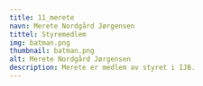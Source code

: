 ```yaml
---
title: 11_merete
navn: Merete Nordgård Jørgensen
tittel: Styremedlem
img: batman.png
thumbnail: batman.png
alt: Merete Nordgård Jørgensen
description: Merete er medlem av styret i IJB.
---
```

